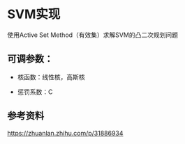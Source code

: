# SVM实现

使用Active Set Method（有效集）求解SVM的凸二次规划问题

## 可调参数：

- 核函数：线性核，高斯核

- 惩罚系数：C

## 参考资料

https://zhuanlan.zhihu.com/p/31886934